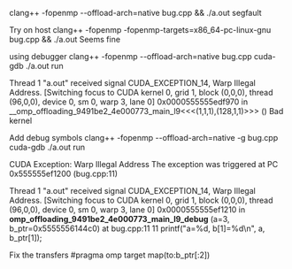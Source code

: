 clang++ -fopenmp --offload-arch=native bug.cpp && ./a.out
segfault

Try on host
clang++ -fopenmp -fopenmp-targets=x86_64-pc-linux-gnu bug.cpp && ./a.out
Seems fine

using debugger
clang++ -fopenmp --offload-arch=native bug.cpp
cuda-gdb ./a.out
run

Thread 1 "a.out" received signal CUDA_EXCEPTION_14, Warp Illegal Address.
[Switching focus to CUDA kernel 0, grid 1, block (0,0,0), thread (96,0,0), device 0, sm 0, warp 3, lane 0]
0x0000555555edf970 in __omp_offloading_9491be2_4e000773_main_l9<<<(1,1,1),(128,1,1)>>> ()
Bad kernel


Add debug symbols
clang++ -fopenmp --offload-arch=native -g bug.cpp
cuda-gdb ./a.out
run

CUDA Exception: Warp Illegal Address
The exception was triggered at PC 0x555555ef1200 (bug.cpp:11)

Thread 1 "a.out" received signal CUDA_EXCEPTION_14, Warp Illegal Address.
[Switching focus to CUDA kernel 0, grid 1, block (0,0,0), thread (96,0,0), device 0, sm 0, warp 3, lane 0]
0x0000555555ef1210 in __omp_offloading_9491be2_4e000773_main_l9_debug__ (a=3, b_ptr=0x5555556144c0) at bug.cpp:11
11          printf("a=%d, b[1]=%d\n", a, b_ptr[1]);

Fix the transfers
  #pragma omp target map(to:b_ptr[:2])
